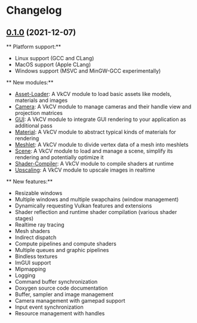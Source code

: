 # Changelog

## [0.1.0](https://gitlab.uni-koblenz.de/vulkan2021/vkcv-framework/tree/0.1.0) (2021-12-07)

** Platform support:**

 - Linux support (GCC and CLang)
 - MacOS support (Apple CLang)
 - Windows support (MSVC and MinGW-GCC experimentally)

** New modules:**

 - [Asset-Loader](modules/asset_loader/README.md): A VkCV module to load basic assets like models, materials and images
 - [Camera](modules/asset_loader/README.md): A VkCV module to manage cameras and their handle view and projection matrices
 - [GUI](modules/gui/README.md): A VkCV module to integrate GUI rendering to your application as additional pass
 - [Material](modules/material/README.md): A VkCV module to abstract typical kinds of materials for rendering
 - [Meshlet](modules/meshlet/README.md): A VkCV module to divide vertex data of a mesh into meshlets
 - [Scene](modules/scene/README.md): A VkCV module to load and manage a scene, simplify its rendering and potentially optimize it
 - [Shader-Compiler](modules/shader_compiler/README.md): A VkCV module to compile shaders at runtime
 - [Upscaling](modules/upscaling/README.md): A VkCV module to upscale images in realtime

** New features:**

 - Resizable windows
 - Multiple windows and multiple swapchains (window management)
 - Dynamically requesting Vulkan features and extensions
 - Shader reflection and runtime shader compilation (various shader stages)
 - Realtime ray tracing
 - Mesh shaders
 - Indirect dispatch
 - Compute pipelines and compute shaders
 - Multiple queues and graphic pipelines
 - Bindless textures
 - ImGUI support
 - Mipmapping
 - Logging
 - Command buffer synchronization
 - Doxygen source code documentation
 - Buffer, sampler and image management
 - Camera management with gamepad support
 - Input event synchronization
 - Resource management with handles

